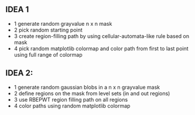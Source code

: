 ## IDEA 1
+ 1 generate random grayvalue n x n mask
+ 2 pick random starting point
+ 3 create region-filling path by using cellular-automata-like rule based on mask 
+ 4 pick random matplotlib colormap and color path from first to last point using full range of colormap


## IDEA 2:
+ 1 generate random gaussian blobs in a n x n grayvalue mask
+ 2 define regions on the mask from level sets (in and out regions)
+ 3 use RBEPWT region filling path on all regions
+ 4 color paths using random matplotlib colormap


